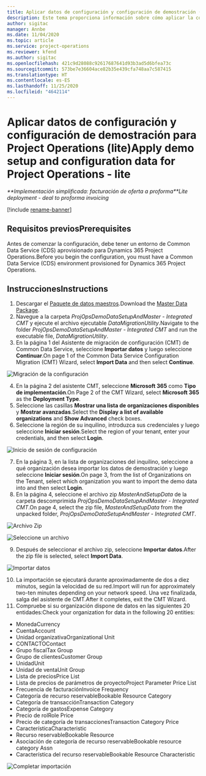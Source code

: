 ```yaml
---
title: Aplicar datos de configuración y configuración de demostración (lite)
description: Este tema proporciona información sobre cómo aplicar la configuración de demostración y los datos de configuración para las operaciones de proyecto.
author: sigitac
manager: Annbe
ms.date: 11/04/2020
ms.topic: article
ms.service: project-operations
ms.reviewer: kfend
ms.author: sigitac
ms.openlocfilehash: 421c9d28088c92617687641d93b3ad5d6bfea73c
ms.sourcegitcommit: 573be7e36604ace82b35e439cfa748aa7c587415
ms.translationtype: HT
ms.contentlocale: es-ES
ms.lasthandoff: 11/25/2020
ms.locfileid: "4642114"
---
```

# <a name="apply-demo-setup-and-configuration-data-for-project-operations---lite"></a><span data-ttu-id="98b42-103">Aplicar datos de configuración y configuración de demostración para Project Operations (lite)</span><span class="sxs-lookup"><span data-stu-id="98b42-103">Apply demo setup and configuration data for Project Operations - lite</span></span> 

<span data-ttu-id="98b42-104">_\*\*Implementación simplificada: facturación de oferta a proforma_</span><span class="sxs-lookup"><span data-stu-id="98b42-104">_\*\*Lite deployment - deal to proforma invoicing_</span></span>

[!include [rename-banner](~/includes/cc-data-platform-banner.md)]

## <a name="prerequisites"></a><span data-ttu-id="98b42-105">Requisitos previos</span><span class="sxs-lookup"><span data-stu-id="98b42-105">Prerequisites</span></span>

<span data-ttu-id="98b42-106">Antes de comenzar la configuración, debe tener un entorno de Common Data Service (CDS) aprovisionado para Dynamics 365 Project Operations.</span><span class="sxs-lookup"><span data-stu-id="98b42-106">Before you begin the configuration, you must have a Common Data Service (CDS) environment provisioned for Dynamics 365 Project Operations.</span></span>


## <a name="instructions"></a><span data-ttu-id="98b42-107">Instrucciones</span><span class="sxs-lookup"><span data-stu-id="98b42-107">Instructions</span></span>

1. <span data-ttu-id="98b42-108">Descargar el [Paquete de datos maestros](https://download.microsoft.com/download/3/4/1/341bf279-a64f-4baa-af31-ce624859b518/ProjOpsSampleSetupData%20-%20CE%20only%20CMT.zip).</span><span class="sxs-lookup"><span data-stu-id="98b42-108">Download the [Master Data Package](https://download.microsoft.com/download/3/4/1/341bf279-a64f-4baa-af31-ce624859b518/ProjOpsSampleSetupData%20-%20CE%20only%20CMT.zip).</span></span> 
2. <span data-ttu-id="98b42-109">Navegue a la carpeta *ProjOpsDemoDataSetupAndMaster - Integrated CMT* y ejecute el archivo ejecutable *DataMigrationUtility*.</span><span class="sxs-lookup"><span data-stu-id="98b42-109">Navigate to the folder *ProjOpsDemoDataSetupAndMaster - Integrated CMT* and run the executable file, *DataMigrationUtility*.</span></span>
3. <span data-ttu-id="98b42-110">En la página 1 del Asistente de migración de configuración (CMT) de Common Data Service, seleccione **Importar datos** y luego seleccione **Continuar**.</span><span class="sxs-lookup"><span data-stu-id="98b42-110">On page 1 of the Common Data Service Configuration Migration (CMT) Wizard, select **Import Data** and then select **Continue**.</span></span>

![Migración de la configuración](./media/1ConfigurationMigration.png)

4. <span data-ttu-id="98b42-112">En la página 2 del asistente CMT, seleccione **Microsoft 365** como **Tipo de implementación**.</span><span class="sxs-lookup"><span data-stu-id="98b42-112">On Page 2 of the CMT Wizard, select **Microsoft 365** as the **Deployment Type**.</span></span>
5. <span data-ttu-id="98b42-113">Seleccione las casillas **Mostrar una lista de organizaciones disponibles** y **Mostrar avanzadas**.</span><span class="sxs-lookup"><span data-stu-id="98b42-113">Select the **Display a list of available organizations** and **Show Advanced** check boxes.</span></span>
6. <span data-ttu-id="98b42-114">Seleccione la región de su inquilino, introduzca sus credenciales y luego seleccione **Iniciar sesión**.</span><span class="sxs-lookup"><span data-stu-id="98b42-114">Select the region of your tenant, enter your credentials, and then select **Login**.</span></span>

![Inicio de sesión de configuración](./media/2ConfigurationSignin.png)

7. <span data-ttu-id="98b42-116">En la página 3, en la lista de organizaciones del inquilino, seleccione a qué organización desea importar los datos de demostración y luego seleccione **Iniciar sesión**.</span><span class="sxs-lookup"><span data-stu-id="98b42-116">On page 3, from the list of Organizations on the Tenant, select which organization you want to import the demo data into and then select **Login**.</span></span>
8. <span data-ttu-id="98b42-117">En la página 4, seleccione el archivo zip *MasterAndSetupData* de la carpeta descomprimida *ProjOpsDemoDataSetupAndMaster - Integrated CMT*.</span><span class="sxs-lookup"><span data-stu-id="98b42-117">On page 4, select the zip file, *MasterAndSetupData* from the unpacked folder, *ProjOpsDemoDataSetupAndMaster - Integrated CMT*.</span></span>

![Archivo Zip](./media/3ZipFile.png)

![Seleccione un archivo](./media/4SelectAFile.png)

9. <span data-ttu-id="98b42-120">Después de seleccionar el archivo zip, seleccione **Importar datos**.</span><span class="sxs-lookup"><span data-stu-id="98b42-120">After the zip file is selected, select **Import Data**.</span></span>

![Importar datos](./media/5ImportData.png)

10. <span data-ttu-id="98b42-122">La importación se ejecutará durante aproximadamente de dos a diez minutos, según la velocidad de su red.</span><span class="sxs-lookup"><span data-stu-id="98b42-122">Import will run for approximately two-ten minutes depending on your network speed.</span></span> <span data-ttu-id="98b42-123">Una vez finalizada, salga del asistente de CMT.</span><span class="sxs-lookup"><span data-stu-id="98b42-123">After it completes, exit the CMT Wizard.</span></span> 
11. <span data-ttu-id="98b42-124">Compruebe si su organización dispone de datos en las siguientes 20 entidades:</span><span class="sxs-lookup"><span data-stu-id="98b42-124">Check your organization for data in the following 20 entities:</span></span>

-   <span data-ttu-id="98b42-125">Moneda</span><span class="sxs-lookup"><span data-stu-id="98b42-125">Currency</span></span>
-   <span data-ttu-id="98b42-126">Cuenta</span><span class="sxs-lookup"><span data-stu-id="98b42-126">Account</span></span>
-   <span data-ttu-id="98b42-127">Unidad organizativa</span><span class="sxs-lookup"><span data-stu-id="98b42-127">Organizational Unit</span></span>
-   <span data-ttu-id="98b42-128">CONTACTO</span><span class="sxs-lookup"><span data-stu-id="98b42-128">Contact</span></span>
-   <span data-ttu-id="98b42-129">Grupo fiscal</span><span class="sxs-lookup"><span data-stu-id="98b42-129">Tax Group</span></span>
-   <span data-ttu-id="98b42-130">Grupo de clientes</span><span class="sxs-lookup"><span data-stu-id="98b42-130">Customer Group</span></span>
-   <span data-ttu-id="98b42-131">Unidad</span><span class="sxs-lookup"><span data-stu-id="98b42-131">Unit</span></span>
-   <span data-ttu-id="98b42-132">Unidad de venta</span><span class="sxs-lookup"><span data-stu-id="98b42-132">Unit Group</span></span>
-   <span data-ttu-id="98b42-133">Lista de precios</span><span class="sxs-lookup"><span data-stu-id="98b42-133">Price List</span></span>
-   <span data-ttu-id="98b42-134">Lista de precios de parámetros de proyecto</span><span class="sxs-lookup"><span data-stu-id="98b42-134">Project Parameter Price List</span></span> 
-   <span data-ttu-id="98b42-135">Frecuencia de facturación</span><span class="sxs-lookup"><span data-stu-id="98b42-135">Invoice Frequency</span></span>
-   <span data-ttu-id="98b42-136">Categoría de recurso reservable</span><span class="sxs-lookup"><span data-stu-id="98b42-136">Bookable Resource Category</span></span>
-   <span data-ttu-id="98b42-137">Categoría de transacción</span><span class="sxs-lookup"><span data-stu-id="98b42-137">Transaction Category</span></span>
-   <span data-ttu-id="98b42-138">Categoría de gastos</span><span class="sxs-lookup"><span data-stu-id="98b42-138">Expense Category</span></span>
-   <span data-ttu-id="98b42-139">Precio de rol</span><span class="sxs-lookup"><span data-stu-id="98b42-139">Role Price</span></span>
-   <span data-ttu-id="98b42-140">Precio de categoría de transacciones</span><span class="sxs-lookup"><span data-stu-id="98b42-140">Transaction Category Price</span></span>
-   <span data-ttu-id="98b42-141">Característica</span><span class="sxs-lookup"><span data-stu-id="98b42-141">Characteristic</span></span>
-   <span data-ttu-id="98b42-142">Recurso reservable</span><span class="sxs-lookup"><span data-stu-id="98b42-142">Bookable Resource</span></span>
-   <span data-ttu-id="98b42-143">Asociación de categoría de recurso reservable</span><span class="sxs-lookup"><span data-stu-id="98b42-143">Bookable resource category Assn</span></span>
-   <span data-ttu-id="98b42-144">Característica del recurso reservable</span><span class="sxs-lookup"><span data-stu-id="98b42-144">Bookable Resource Characteristic</span></span>

![Completar importación](./media/6CompleteImport.png)
